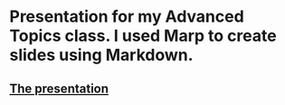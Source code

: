 # Presentation for my Advanced Topics class. I used Marp to create slides using Markdown. 
## [The presentation](https://vg-fish.github.io/Advanced-Topics-Final-Presentation/)
